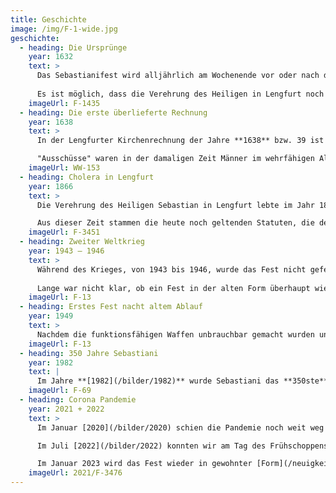 ```yaml
---
title: Geschichte
image: /img/F-1-wide.jpg
geschichte:
  - heading: Die Ursprünge
    year: 1632
    text: >
      Das Sebastianifest wird alljährlich am Wochenende vor oder nach dem **Gedenktag des Heiligen Sebastian** am **20. Januar** gefeiert. Es geht auf ein Gelübde der Lengfurter Bevölkerung aus dem **Pestjahr 1632** zurück. Auf Grund der Fürbitte an den Heiligen Sebastian soll die Pest gewichen sein. Die Lengfurter Bürger gelobten, alljährlich den Festtag des Heiligen Sebastian zu begehen.\
      
      Es ist möglich, dass die Verehrung des Heiligen in Lengfurt noch weiter zurückgeht. Bereits im Mittelalter gab es in vielen Orten der Region sogenannte Sebastiani-Schützenbruderschaften. Viele Ortschaften hatten, wie auch Lengfurt, zur Verteidigung der Dorfmauer eine "Bürgerwehr".
    imageUrl: F-1435
  - heading: Die erste überlieferte Rechnung
    year: 1638
    text: >
      In der Lengfurter Kirchenrechnung der Jahre **1638** bzw. 39 ist unter "Ausgabegeld" vermerkt: "2 Gulden, 8 Kreuzer und 4 Pfennige für eine alte Ausschussfahne, welche jetztunder auf das Fest S. Sebastiani gebraucht wird…".\

      "Ausschüsse" waren in der damaligen Zeit Männer im wehrfähigen Alter der einzelnen Dörfer, die während eines Feldzuges der regulären Soldaten den Wachdienst an der Festung in Würzburg übernehmen mussten.
    imageUrl: WW-153
  - heading: Cholera in Lengfurt
    year: 1866
    text: >
      Die Verehrung des Heiligen Sebastian in Lengfurt lebte im Jahr 1866 erneut auf, als innerhalb von 24 Stunden zwei Todesfälle durch die Cholera im Ort zu beklagen waren. Die Lengfurter erinnerten sich an die Hilfe des Heiligen Sebastian in früherer Zeit und erneuerten das Gelübde. Auch die Cholera erlosch. Eines der ersten Fotos von Sebastiani entstand ca. 30 Jahre später.\

      Aus dieser Zeit stammen die heute noch geltenden Statuten, die den Ablauf des Sebastanifestes bis ins Einzelne regeln. Es ist davon auszugehen, dass seit 1866 das Fest in der festgelegten Form durch die Lengfurter begangen wurde. Selbst während des ersten Weltkrieges wurde in Lengfurt mit den Zuhause verbliebenen das Sebastinifest gefeiert wie das Foto von 1914 oder 15 zeigt.
    imageUrl: F-3451
  - heading: Zweiter Weltkrieg
    year: 1943 – 1946
    text: > 
      Während des Krieges, von 1943 bis 1946, wurde das Fest nicht gefeiert. Erst verboten die Nationalsozialisten und anschließend die Amerikaner als Besatzungsmacht den militärischen Aufzug mit Waffen und Marschmusik.\
      
      Lange war nicht klar, ob ein Fest in der alten Form überhaupt wieder gefeiert werden durfte. 1947 wurde zunächst ohne Gewehre, Zylinder und Musik zelebriert.
    imageUrl: F-13
  - heading: Erstes Fest nacht altem Ablauf
    year: 1949
    text: > 
      Nachdem die funktionsfähigen Waffen unbrauchbar gemacht wurden und durch geschicktes und zähes Verhandeln des damaligen Hauptmanns **Edmund Väth** mit beiden Machthabern, konnte die Feierlichkeit **1949** wieder mit Waffen, Gehröcken und Zylindern stattfinden. Für seine Verdienste wurde Edmund Väth zum **Ehrenhauptmann** ernannt.
    imageUrl: F-13
  - heading: 350 Jahre Sebastiani
    year: 1982
    text: | 
      Im Jahre **[1982](/bilder/1982)** wurde Sebastiani das **350ste** Mal in Lengfurt gefeiert. Aus diesem Anlass kam auch Bischof Paul-Werner Scheele aus Würzburg. Ihm zu Ehren wurde der Ablauf in diesem Jahr etwas angepasst. So holte ihn der Festzug bereits vom Pfarrheim ab. Gemeinsam mit den Sebastiani-Männern zogen sie dann in die Kirche ein. Aus diesem Jahr gibt es auch noch einige **[Bilder](/bilder/1982)**.
    imageUrl: F-69
  - heading: Corona Pandemie
    year: 2021 + 2022
    text: > 
      Im Januar [2020](/bilder/2020) schien die Pandemie noch weit weg von Lengfurt zu sein. [2021](/bilder/2021) und 2022 mussten wir aufgrund der COVID-19-Pandemie auf das militärische Zeremoniell des Sebastiani-Festes verzichten. Mit den Gottesdiensten am Sebastiani-Sonntag halten wir das Gelübde der Vorfahren aufrecht – Corona-gerecht.\

      Im Juli [2022](/bilder/2022) konnten wir am Tag des Frühschoppens der Musikkapelle Lengfurt einen Teil der äußeren Zeremonie nachfeiern. An diesem Wochenende wurd ebenfalls unsere neue blaue Fahne geweiht.\

      Im Januar 2023 wird das Fest wieder in gewohnter [Form](/neuigkeiten/ablauf-sebastianifest-2023/) statt finden. Hierzu möchten wir Sie herzlich einladen!
    imageUrl: 2021/F-3476
---
```


